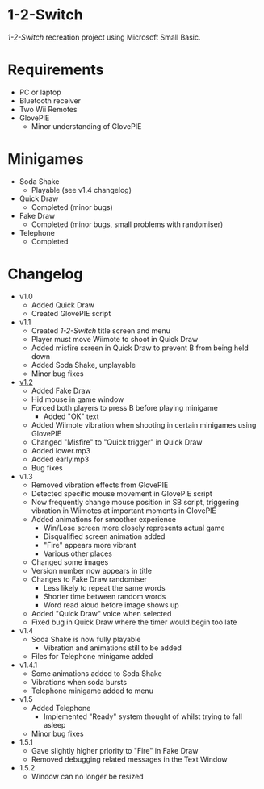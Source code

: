 

# 1-2-Switch
 *1-2-Switch* recreation project using Microsoft Small Basic.

# Requirements
* PC or laptop
* Bluetooth receiver
* Two Wii Remotes
* GlovePIE
  * Minor understanding of GlovePIE

# Minigames
* Soda Shake
  * Playable (see v1.4 changelog)
* Quick Draw
  * Completed (minor bugs)
* Fake Draw
  * Completed (minor bugs, small problems with randomiser)
* Telephone
  * Completed

# Changelog
* v1.0
  * Added Quick Draw
  * Created GlovePIE script
* v1.1
  * Created *1-2-Switch* title screen and menu
  * Player must move Wiimote to shoot in Quick Draw
  * Added misfire screen in Quick Draw to prevent B from being held down <!-- Thanks for the beta testing, dad -->
  * Added Soda Shake, unplayable
  * Minor bug fixes
* [v1.2](https://www.reddit.com/r/nintendo/comments/64aq9o/12switch_partially_recreated_in_small_basic/)
  * Added Fake Draw
  * Hid mouse in game window 
  * Forced both players to press B before playing minigame
    * Added "OK" text
  * Added Wiimote vibration when shooting in certain minigames using GlovePIE
  * Changed "Misfire" to "Quick trigger" in Quick Draw
  * Added lower.mp3
  * Added early.mp3
  * Bug fixes
* v1.3
  * Removed vibration effects from GlovePIE
  * Detected specific mouse movement in GlovePIE script
  * Now frequently change mouse position in SB script, triggering vibration in Wiimotes at important moments in GlovePIE
  * Added animations for smoother experience
    * Win/Lose screen more closely represents actual game
    * Disqualified screen animation added
    * "Fire" appears more vibrant
    * Various other places
  * Changed some images
  * Version number now appears in title
  * Changes to Fake Draw randomiser
    * Less likely to repeat the same words
    * Shorter time between random words
    * Word read aloud before image shows up
  * Added "Quick Draw" voice when selected
  * Fixed bug in Quick Draw where the timer would begin too late
* v1.4
  * Soda Shake is now fully playable
    * Vibration and animations still to be added
  * Files for Telephone minigame added
* v1.4.1
  * Some animations added to Soda Shake <!-- Regarded, unfortunately, as "good enough", otherwise speed would slow down significantly -->
  * Vibrations when soda bursts
  * Telephone minigame added to menu
* v1.5
  * Added Telephone
    * Implemented "Ready" system thought of whilst trying to fall asleep
  * Minor bug fixes
* 1.5.1
  * Gave slightly higher priority to "Fire" in Fake Draw
  * Removed debugging related messages in the Text Window
* 1.5.2
  * Window can no longer be resized
